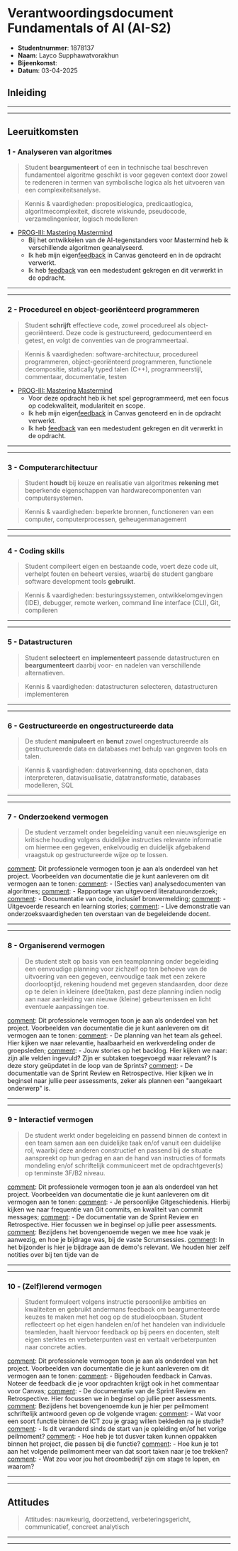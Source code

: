 # Verantwoordingsdocument[](title-id) <br> Fundamentals of AI (AI-S2)


[comment]: # (Instructie: vul onderstaande velden in. 'Bijeenkomst' is peilmoment 1, peilmoment 2 of beslismoment.)

* **Studentnummer**: 1878137
* **Naam**: Layco Supphawatvorakhun
* **Bijeenkomst**: 
* **Datum**: 03-04-2025


## Inleiding

[comment]: # (Instructie: beschrijf in circa 200 woorden je ontwikkeling in de afgelopen periode. Doe dit in drie alinea's, waarin je achtereenvolgens antwoord geeft op de volgende vragen: 1. wat ging er goed in afgelopen periode; 2. wat kon er beter in afgelopen periode; 3. wat ga je komende periode vasthouden en/of verbeteren. Wees zo concreet mogelijk en geef voorbeelden.)

[comment]: # (Inleiding peilmoment 1)

---

[comment]: # (Inleiding peilmoment 2)

---

[comment]: # (Inleiding beslismoment)


## Leeruitkomsten

[comment]: # (Instructie: benoem per leeruitkomst de portfolio-items die deze leeruitkomst geheel of gedeeltelijk aantonen en die je afgelopen periode hebt opgeleverd. Let op: een portfolio-item telt alleen mee als deze aan de eisen voldoet, zoals beschreven op Canvas. Kort samengevat is een portfolio-item een product ingeleverd op Canvas, waarbij de verkregen feedback is verwerkt en die geaccordeerd is door een docent. Geef bij elk portfolio-item 1. de naam; 2. een link naar de inlevering op Canvas; 3. een link naar code in een repository, indien van toepassing; 4. een korte toelichting. Een toelichting is doorgaans *niet* nodig als je een voorgedefinieerd portfolio-item op niveau hebt voltooid. Scheid de peilmomenten met een horizontale streep.)


### 1 - Analyseren van algoritmes

> Student **beargumenteert** of een in technische taal beschreven fundamenteel algoritme geschikt is voor gegeven context door zowel te redeneren in termen van symbolische logica als het uitvoeren van een complexiteitsanalyse.

> Kennis & vaardigheden: propositielogica, predicaatlogica, algoritmecomplexiteit,  discrete wiskunde, pseudocode, verzamelingenleer, logisch modelleren

[comment]: # (Portfolio-items peilmoment 1)

* [PROG-III: Mastering Mastermind](https://canvas.hu.nl/courses/44855/assignments/328065/submissions/360921)
    * Bij het ontwikkelen van de AI-tegenstanders voor Mastermind heb ik verschillende algoritmen geanalyseerd.
    * Ik heb mijn eigen[feedback](https://canvas.hu.nl/courses/44855/assignments/328065/submissions/360921) in Canvas genoteerd en in de opdracht verwerkt.
    * Ik heb [feedback](https://github.com/AI-S2-2025/mastering-mastermind-LocoLayco/blob/main/feedback.md) van een medestudent gekregen en dit verwerkt in de opdracht. 

---

[comment]: # (Portfolio-items peilmoment 2)

---

[comment]: # (Portfolio-items beslismoment)



### 2 - Procedureel en object-georiënteerd programmeren

> Student **schrijft** effectieve code, zowel procedureel als  object-georiënteerd. Deze code is gestructureerd, gedocumenteerd en getest, en volgt de conventies van de programmeertaal.

> Kennis & vaardigheden: software-architectuur, procedureel programmeren, object-georiënteerd programmeren, functionele decompositie, statically typed talen (C++), programmeerstijl, commentaar, documentatie, testen

[comment]: # (Portfolio-items peilmoment 1)
* [PROG-III: Mastering Mastermind](https://canvas.hu.nl/courses/44855/assignments/328065/submissions/360921)
   * Voor deze opdracht heb ik het spel geprogrammeerd, met een focus op codekwaliteit, modulariteit en scope.
   * Ik heb mijn eigen[feedback](https://canvas.hu.nl/courses/44855/assignments/328065/submissions/360921) in Canvas genoteerd en in de opdracht verwerkt.
   * Ik heb [feedback](https://github.com/AI-S2-2025/mastering-mastermind-LocoLayco/blob/main/feedback.md) van een medestudent gekregen en dit verwerkt in de opdracht. 
---

[comment]: # (Portfolio-items peilmoment 2)

---

[comment]: # (Portfolio-items beslismoment)



### 3 - Computerarchitectuur

> Student **houdt** bij keuze en realisatie van algoritmes **rekening** **met** beperkende eigenschappen van hardwarecomponenten van computersystemen.

> Kennis & vaardigheden: beperkte bronnen, functioneren van een computer, computerprocessen, geheugenmanagement

[comment]: # (Portfolio-items peilmoment 1)

---

[comment]: # (Portfolio-items peilmoment 2)

---

[comment]: # (Portfolio-items beslismoment)



### 4 - Coding skills

> Student compileert eigen en bestaande code, voert deze code uit, verhelpt fouten en beheert versies, waarbij de student gangbare software development tools **gebruikt**.

> Kennis & vaardigheden: besturingssystemen, ontwikkelomgevingen (IDE), debugger, remote werken, command line interface (CLI), Git, compileren

[comment]: # (Portfolio-items peilmoment 1)

---

[comment]: # (Portfolio-items peilmoment 2)

---

[comment]: # (Portfolio-items beslismoment)


### 5 - Datastructuren

> Student **selecteert** en **implementeert** passende datastructuren en **beargumenteert** daarbij voor- en nadelen van verschillende alternatieven.

> Kennis & vaardigheden: datastructuren selecteren, datastructuren implementeren

[comment]: # (Portfolio-items peilmoment 1)

---

[comment]: # (Portfolio-items peilmoment 2)

---

[comment]: # (Portfolio-items beslismoment)


### 6 - Gestructureerde en ongestructureerde data

> De student **manipuleert** en **benut** zowel ongestructureerde als gestructureerde data en databases met behulp van gegeven tools en talen.

> Kennis & vaardigheden: dataverkenning, data opschonen, data interpreteren, datavisualisatie, datatransformatie, databases modelleren, SQL

[comment]: # (Portfolio-items peilmoment 1)

---

[comment]: # (Portfolio-items peilmoment 2)

---

[comment]: # (Portfolio-items beslismoment)


### 7 - Onderzoekend vermogen

> De student verzamelt onder begeleiding vanuit een nieuwsgierige en kritische houding volgens duidelijke instructies relevante informatie om hiermee een gegeven, enkelvoudig en duidelijk afgebakend vraagstuk op gestructureerde wijze op te lossen.

[comment]: Dit professionele vermogen toon je aan als onderdeel van het project. Voorbeelden van documentatie die je kunt aanleveren om dit vermogen aan te tonen:
[comment]: - (Secties van) analysedocumenten van algoritmes;
[comment]: - Rapportage van uitgevoerd literatuuronderzoek;
[comment]: - Documentatie van code, inclusief bronvermelding;
[comment]: - Uitgevoerde research en learning stories;
[comment]: - Live demonstratie van onderzoeksvaardigheden ten overstaan van de begeleidende docent.


[comment]: # (Portfolio-items peilmoment 1)

---

[comment]: # (Portfolio-items peilmoment 2)

---

[comment]: # (Portfolio-items beslismoment)


### 8 - Organiserend vermogen

> De student stelt op basis van een teamplanning onder begeleiding een eenvoudige planning voor zichzelf op ten behoeve van de uitvoering van een gegeven, eenvoudige taak met een zekere doorlooptijd, rekening houdend met gegeven standaarden, door deze op te delen in kleinere (deel)taken, past deze planning indien nodig aan naar aanleiding van nieuwe (kleine) gebeurtenissen en licht eventuele aanpassingen toe.


[comment]: Dit professionele vermogen toon je aan als onderdeel van het project. Voorbeelden van documentatie die je kunt aanleveren om dit vermogen aan te tonen:
[comment]: - De planning van het team als geheel. Hier kijken we naar relevantie, haalbaarheid en werkverdeling onder de groepsleden;
[comment]: - Jouw stories op het backlog. Hier kijken we naar: zijn alle velden ingevuld? Zijn er subtaken toegevoegd waar relevant? Is deze story geüpdatet in de loop van de Sprints?
[comment]: - De documentatie van de Sprint Review en Retrospective. Hier kijken we in beginsel naar jullie peer assessments, zeker als plannen een "aangekaart onderwerp" is.

[comment]: # (Portfolio-items peilmoment 1)

---

[comment]: # (Portfolio-items peilmoment 2)

---

[comment]: # (Portfolio-items beslismoment)



### 9 - Interactief vermogen

> De student werkt onder begeleiding en passend binnen de context in een team samen aan een duidelijke taak en/of vanuit een duidelijke rol, waarbij deze anderen constructief en passend bij de situatie aanspreekt op hun gedrag en aan de hand van instructies of formats mondeling en/of schriftelijk communiceert met de opdrachtgever(s) op tenminste 3F/B2 niveau.

[comment]: Dit professionele vermogen toon je aan als onderdeel van het project. Voorbeelden van documentatie die je kunt aanleveren om dit vermogen aan te tonen:
[comment]: - Je persoonlijke Gitgeschiedenis. Hierbij kijken we naar frequentie van Git commits, en kwaliteit van commit messages;
[comment]: - De documentatie van de Sprint Review en Retrospective. Hier focussen we in beginsel op jullie peer assessments.
[comment]: Bezijdens het bovengenoemde wegen we mee hoe vaak je aanwezig, en hoe je bijdrage was, bij de vaste Scrumsessies. 
[comment]: In het bijzonder is hier je bijdrage aan de demo's relevant. We houden hier zelf notities over bij ten tijde van de 

[comment]: # (Portfolio-items peilmoment 1)

---

[comment]: # (Portfolio-items peilmoment 2)

---

[comment]: # (Portfolio-items beslismoment)


### 10 - (Zelf)lerend vermogen

> Student formuleert volgens instructie persoonlijke ambities en kwaliteiten en gebruikt andermans feedback om beargumenteerde keuzes te maken met het oog op de studieloopbaan. Student reflecteert op het eigen handelen en/of het handelen van individuele teamleden, haalt hiervoor feedback op bij peers en docenten, stelt eigen sterktes en verbeterpunten vast en vertaalt verbeterpunten naar concrete acties.


[comment]: Dit professionele vermogen toon je aan als onderdeel van het project. Voorbeelden van documentatie die je kunt aanleveren om dit vermogen aan te tonen:
[comment]: - Bijgehouden feedback in Canvas. Noteer de feedback die je voor opdrachten krijgt ook in het commentaar voor Canvas;
[comment]: - De documentatie van de Sprint Review en Retrospective. Hier focussen we in beginsel op jullie peer assessments.
[comment]: Bezijdens het bovengenoemde kun je hier per peilmoment schriftelijk antwoord geven op de volgende vragen:
[comment]: - Wat voor een soort functie binnen de ICT zou je graag willen bekleden na je studie?
[comment]: - Is dit veranderd sinds de start van je opleiding en/of het vorige peilmoment?
[comment]: - Hoe heb je tot dusver taken kunnen oppakken binnen het project, die passen bij die functie?
[comment]: - Hoe kun je tot aan het volgende peilmoment meer van dat soort taken naar je toe trekken?
[comment]: - Wat zou voor jou het droombedrijf zijn om stage te lopen, en waarom?

[comment]: # (Portfolio-items peilmoment 1)

---

[comment]: # (Portfolio-items peilmoment 2)

---

[comment]: # (Portfolio-items beslismoment)


## Attitudes

[comment]: # (Instructie: beschrijf voor minimaal één attitude hoe je je daar afgelopen periode in hebt ontwikkeld en hoe wij die houding kunnen terugzien in je werk. Aan het eind van het semester moeten alle attitudes hier eenmaal zijn beschreven. Scheid de peilmomenten met een horizontale streep. )

> Attitudes: nauwkeurig, doorzettend, verbeteringsgericht, communicatief, concreet analytisch

[comment]: # (Beschrijving attitudes peilmoment 1)

---

[comment]: # (Beschrijving attitudes peilmoment 2)

---

[comment]: # (Beschrijving attitudes beslismoment)

